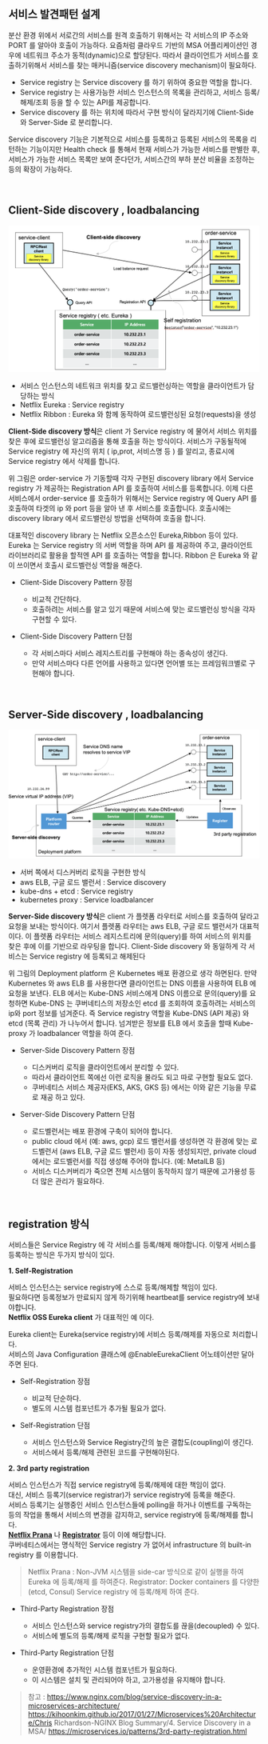 ## 서비스 발견패턴 설계

분산 환경 위에서 서로간의 서비스를 원격 호출하기 위해서는 각 서비스의 IP 주소와 PORT 를 알아야 호출이 가능하다. 요즘처럼 클라우드 기반의 MSA 어플리케이션인 경우에 네트워크 주소가 동적(dynamic)으로 할당된다. 따라서 클라이언트가 서비스를 호출하기위해서 서비스를 찾는 매커니즘(service discovery mechanism)이 필요하다.

* Service registry 는 Service discovery 를 하기 위하여 중요한 역할을 합니다. 
* Service registry 는 사용가능한 서비스 인스턴스의 목록을 관리하고, 서비스 등록/해제/조회 등을 할 수 있는 API를 제공합니다. 
* Service discovery 를 하는 위치에 따라서 구현 방식이 달라지기에 Client-Side 와 Server-Side 로 분리합니다.

Service discovery 기능은 기본적으로 서비스를 등록하고 등록된 서비스의 목록을 리턴하는 기능이지만 Health check 를 통해서 현재 서비스가 가능한 서비스를 판별한 후, 서비스가 가능한 서비스 목록만 보여 준다던가, 서비스간의 부하 분산 비율을 조정하는 등의 확장이 가능하다.  

<br/>

## Client-Side discovery , loadbalancing

![client side discovery](/img/03_Bizdevops/04/06/03_04_06_01.png)

* 서비스 인스턴스의 네트워크 위치를 찾고 로드밸런싱하는 역할을 클라이언트가 담당하는 방식
* Netflix Eureka : Service registry
* Netflix Ribbon : Eureka 와 함께 동작하여 로드밸런싱된 요청(requests)을 생성

**Client-Side discovery 방식**은 client 가 Service registry 에 물어서 서비스 위치를 찾은 후에 로드밸런싱 알고리즘을 통해 호출을 하는 방식이다. 서비스가 구동될적에 Service registry 에 자신의 위치 ( ip,prot, 서비스명 등 ) 를 알리고, 종료시에  Service registry 에서 삭제를 합니다.  

위 그림은 order-service 가 기동할때 각자 구현된 discovery library 에서 Service registry 가 제공하는 Registration API 를 호출하여 서비스를 등록합니다. 이제 다른 서비스에서 order-service 를 호출하가 위해서는 Service registry 에 Query API 를 호출하여 타겟의 ip 와 port 등을 알아 낸 후 서비스를 호출합니다. 호출시에는 discovery library 에서 로드밸런싱 방법을 선택하여 호출을 합니다.  

대표적인 discovery library 는 Netflix 오픈소스인 Eureka,Ribbon 등이 있다. Eureka 는 Service registry 의 서버 역할을 하며 API 를 제공하여 주고, 클라이언트 라이브러리로 활용을 할적엔 API 를 호출하는 역할을 합니다. Ribbon 은 Eureka 와 같이 쓰이면서 호출시 로드벨런싱 역할을 해준다. 

- Client-Side Discovery Pattern 장점
    - 비교적 간단하다. 
    - 호출하려는 서비스를 알고 있기 때문에 서비스에 맞는 로드밸런싱 방식을 각자 구현할 수 있다.

- Client-Side Discovery Pattern 단점
    - 각 서비스마다 서비스 레지스트리를 구현해야 하는 종속성이 생긴다. 
    - 만약 서비스마다 다른 언어를 사용하고 있다면 언어별 또는 프레임워크별로 구현해야 합니다.

<br/>

## Server-Side discovery , loadbalancing

![server side discovery](/img/03_Bizdevops/04/06/03_04_06_02.png)

* 서버 쪽에서 디스커버리 로직을 구현한 방식
* aws ELB, 구글 로드 밸런서 : Service discovery
* kube-dns + etcd : Service registry
* kubernetes proxy : Service loadbalancer

**Server-Side discovery 방식**은 client 가 플렛폼 라우터로 서비스를 호출하여 달라고 요청을 보내는 방식이다. 여기서 플렛폼 라우터는 aws ELB, 구글 로드 밸런서가 대표적이다. 이 플렛폼 라우터는 서비스 레지스트리에 문의(query)를 하여 서비스의 위치를 찾은 후에 이를 기반으로 라우팅을 합니다. Client-Side discovery 와 동일하게 각 서비스는 Service registry 에 등록되고 해제된다

위 그림의 Deployment platform 은 Kubernetes 배포 환경으로 생각 하면된다. 만약 Kubernetes 와 aws ELB 를 사용한다면 클라이언트는 DNS 이름을 사용하여 ELB 에 요청을 보낸다. ELB 에서는 Kube-DNS 서비스에게 DNS 이름으로 문의(query)를 요청하면 Kube-DNS 는 쿠버네티스의 저장소인 etcd 를 조회하여 호출하려는 서비스의 ip와 port 정보를 넘겨준다. 즉 Service registry 역할을 Kube-DNS (API 제공) 와 etcd (목록 관리) 가 나누어서 합니다. 넘겨받은 정보를 ELB 에서 호출을 할때 Kube-proxy 가 loadbalancer 역할을 하여 준다.  

- Server-Side Discovery Pattern 장점
    - 디스커버리 로직을 클라이언트에서 분리할 수 있다.
    - 따라서 클라이언트 쪽에선 이런 로직을 몰라도 되고 따로 구현할 필요도 없다.
    - 쿠버네티스 서비스 제공자(EKS, AKS, GKS 등) 에서는 이와 같은 기능을 무료로 재공 하고 있다. 

- Server-Side Discovery Pattern 단점
    - 로드벨런서는 배포 환경에 구축이 되어야 합니다.
    - public cloud 에서 (예: aws, gcp) 로드 벨런서를 생성하면 각 환경에 맞는 로드벨런서 (aws ELB, 구글 로드 밸런서) 등이 자동 생성되지만, private cloud 에서는 로드벨런서를 직접 생성해 주어야 합니다. (예: MetalLB 등)
    - 서비스 디스커버리가 죽으면 전체 시스템이 동작하지 않기 때문에 고가용성 등 더 많은 관리가 필요하다.

<br/>

## registration 방식 

서비스들은 Service Registry 에 각 서비스를 등록/해제 해야합니다. 이렇게 서비스를 등록하는 방식은 두가지 방식이 있다.   

**1. Self-Registration**  

서비스 인스턴스는 service registry에 스스로 등록/해제할 책임이 있다.  
필요하다면 등록정보가 만료되지 않게 하기위해 heartbeat를 service registry에 보내야합니다.  
**Netflix OSS Eureka client** 가 대표적인 예 이다.  

Eureka client는 Eureka(service registry)에 서비스 등록/해제를 자동으로 처리합니다.  
서비스의 Java Configuration 클래스에 @EnableEurekaClient 어노테이션만 달아주면 된다.  
    
    
* Self-Registration 장점  
    - 비교적 단순하다.
    - 별도의 시스템 컴포넌트가 추가될 필요가 없다.
    
* Self-Registration 단점
    - 서비스 인스턴스와 Service Registry간의 높은 결합도(coupling)이 생긴다.
    - 서비스에서 등록/해제 관련된 코드를 구현해야된다.



**2. 3rd party registration**

서비스 인스턴스가 직접 service registry에 등록/해제에 대한 책임이 없다.  
대신, 서비스 등록기(service registrar)가 service registry에 등록을 해준다.  
서비스 등록기는 실행중인 서비스 인스턴스들에 polling을 하거나 이벤트를 구독하는 등의 작업을 통해서 서비스의 변경을 감지하고, service registry에 등록/해제를 합니다.  
[**Netflix Prana**](https://github.com/Netflix/Prana) 나 [**Registrator**](https://github.com/gliderlabs/registrator) 등이 이에 해당합니다.  
쿠버네티스에서는 명식적인 Service registry 가 없어서 infrastructure 의 built-in registry 를 이용합니다.  

> Netflix Prana : Non-JVM 시스템을 side-car 방식으로 같이 실행을 하여 Eureka 에 등록/해제 를 하여준다. 
> Registrator: Docker containers 를 다양한 (etcd, Consul) Service registry 에 등록/해제 하여 준다.  

* Third-Party Registration 장점
    - 서비스 인스턴스와 service registry가의 결합도를 끊을(decoupled) 수 있다.
    - 서비스에 별도의 등록/해제 로직을 구현할 필요가 없다.
    
* Third-Party Registration 단점
    - 운영환경에 추가적인 시스템 컴포넌트가 필요하다.
    - 이 시스템은 설치 및 관리되어야 하고, 고가용성을 유지해야 합니다.
		
> 참고 : 
> https://www.nginx.com/blog/service-discovery-in-a-microservices-architecture/
> https://kihoonkim.github.io/2017/01/27/Microservices%20Architecture/Chris Richardson-NGINX Blog Summary/4. Service Discovery in a MSA/
> https://microservices.io/patterns/3rd-party-registration.html


